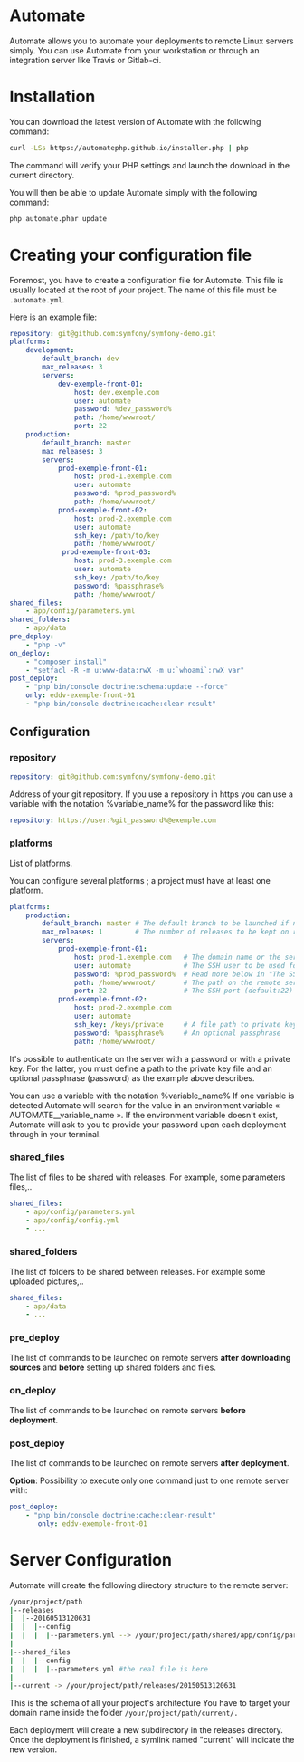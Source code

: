 
# Automate

Automate allows you to automate your deployments to remote Linux servers simply.
You can use Automate from your workstation or through an integration server like Travis or Gitlab-ci.

# Installation

You can download the latest version of Automate with the following command:

```bash
curl -LSs https://automatephp.github.io/installer.php | php
```

The command will verify your PHP settings and launch the download in the current directory.

You will then be able to update Automate simply with the following command:

```bash
php automate.phar update
```

# Creating your configuration file

Foremost, you have to create a configuration file for Automate.
This file is usually located at the root of your project. The name of this file must be `.automate.yml`.

Here is an example file:

```YAML
repository: git@github.com:symfony/symfony-demo.git
platforms:
    development:
        default_branch: dev
        max_releases: 3
        servers:
            dev-exemple-front-01:
                host: dev.exemple.com
                user: automate
                password: %dev_password%
                path: /home/wwwroot/
                port: 22
    production:
        default_branch: master
        max_releases: 3
        servers:
            prod-exemple-front-01:
                host: prod-1.exemple.com
                user: automate
                password: %prod_password%
                path: /home/wwwroot/
            prod-exemple-front-02:
                host: prod-2.exemple.com
                user: automate
                ssh_key: /path/to/key
                path: /home/wwwroot/
             prod-exemple-front-03:
                host: prod-3.exemple.com
                user: automate
                ssh_key: /path/to/key
                password: %passphrase%
                path: /home/wwwroot/
shared_files:
    - app/config/parameters.yml
shared_folders:
    - app/data
pre_deploy:
    - "php -v"
on_deploy:
    - "composer install"
    - "setfacl -R -m u:www-data:rwX -m u:`whoami`:rwX var"
post_deploy:
    - "php bin/console doctrine:schema:update --force"
    only: eddv-exemple-front-01                     
    - "php bin/console doctrine:cache:clear-result"
```

## Configuration

### repository

```YAML
repository: git@github.com:symfony/symfony-demo.git
```

Address of your git repository. If you use a repository in https you can use a variable with the notation %variable_name% for the password like this:

```YAML
repository: https://user:%git_password%@exemple.com
```


### platforms

List of platforms.

You can configure several platforms ; a project must have at least one platform.

```YAML
platforms:
    production:
        default_branch: master # The default branch to be launched if no branch is specified during the deployement
        max_releases: 1        # The number of releases to be kept on remote servers.
        servers:
            prod-exemple-front-01:
                host: prod-1.exemple.com   # The domain name or the server's IP
                user: automate             # The SSH user to be used for the deployment
                password: %prod_password%  # Read more below in "The SSH password" section
                path: /home/wwwroot/       # The path on the remote server
                port: 22                   # The SSH port (default:22)    
            prod-exemple-front-02:
                host: prod-2.exemple.com
                user: automate
                ssh_key: /keys/private     # A file path to private key
                password: %passphrase%     # An optional passphrase
                path: /home/wwwroot/
```

It's possible to authenticate on the server with a password or with a private key. For the latter, you must define a path to the private key file and an optional passphrase (password) as the example above describes.

You can use a variable with the notation %variable_name% 
If one variable is detected Automate will search for the value in an environment variable « AUTOMATE__variable_name ».
If the environment variable doesn't exist, Automate will ask to you to provide your password upon each deployment through in your terminal.

### shared_files

The list of files to be shared with releases.
For example, some parameters files,..

```YAML
shared_files:
    - app/config/parameters.yml
    - app/config/config.yml
    - ...
```

### shared_folders

The list of folders to be shared between releases.
For example some uploaded pictures,..

```YAML
shared_files:
    - app/data
    - ...
```

### pre_deploy

The list of commands to be launched on remote servers **after downloading sources** and **before** setting up shared folders and files.

### on_deploy

The list of commands to be launched on remote servers **before deployment**.

### post_deploy

The list of commands to be launched on remote servers **after deployment**.

**Option**: Possibility to execute only one command just to one remote server with:

```YAML
post_deploy:
    - "php bin/console doctrine:cache:clear-result"
       only: eddv-exemple-front-01                     
```

# Server Configuration

Automate will create the following directory structure to the remote server:

```BASH
/your/project/path
|--releases
|  |--20160513120631
|  |  |--config
|  |  |  |--parameters.yml --> /your/project/path/shared/app/config/parameters.yml
|
|--shared_files
|  |  |--config
|  |  |  |--parameters.yml #the real file is here
|
|--current -> /your/project/path/releases/20150513120631
```

This is the schema of all your project's architecture
You have to target your domain name inside the folder `/your/project/path/current/.`

Each deployment will create a new subdirectory in the releases directory. Once the deployment is finished, a symlink named "current" will indicate the new version.